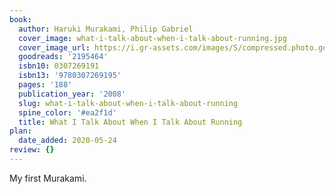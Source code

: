 ```yaml
---
book:
  author: Haruki Murakami, Philip Gabriel
  cover_image: what-i-talk-about-when-i-talk-about-running.jpg
  cover_image_url: https://i.gr-assets.com/images/S/compressed.photo.goodreads.com/books/1473397159l/2195464._SX98_.jpg
  goodreads: '2195464'
  isbn10: 0307269191
  isbn13: '9780307269195'
  pages: '188'
  publication_year: '2008'
  slug: what-i-talk-about-when-i-talk-about-running
  spine_color: '#ea2f1d'
  title: What I Talk About When I Talk About Running
plan:
  date_added: 2020-05-24
review: {}
---
```


My first Murakami.
